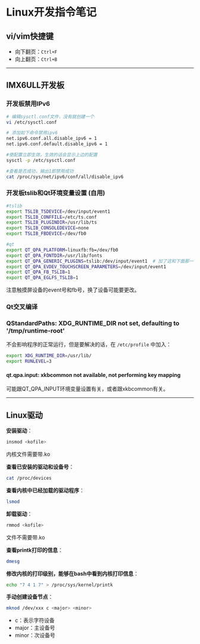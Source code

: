 # Linux开发指令笔记

## vi/vim快捷键

- 向下翻页：`Ctrl+F`
- 向上翻页：`Ctrl+B`

---

## IMX6ULL开发板

### 开发板禁用IPv6

```sh
# 编辑sysctl.conf文件，没有就创建一个
vi /etc/sysctl.conf

# 添加如下命令禁用ipv6
net.ipv6.conf.all.disable_ipv6 = 1
net.ipv6.conf.default.disable_ipv6 = 1

#使配置立即生效，生效的话会显示上边的配置
sysctl -p /etc/sysctl.conf

#查看是否成功，输出1即禁用成功
cat /proc/sys/net/ipv6/conf/all/disable_ipv6
```

### 开发板tslib和Qt环境变量设置 (自用)

```sh
#tslib
export TSLIB_TSDEVICE=/dev/input/event1
export TSLIB_CONFFILE=/etc/ts.conf
export TSLIB_PLUGINDIR=/usr/lib/ts
export TSLIB_CONSOLEDEVICE=none
export TSLIB_FBDEVICE=/dev/fb0

#qt
export QT_QPA_PLATFORM=linuxfb:fb=/dev/fb0
export QT_QPA_FONTDIR=/usr/lib/fonts
export QT_QPA_GENERIC_PLUGINS=tslib:/dev/input/event1  # 加了这和下面那一条，使Qt可以触屏按钮，因为使用了Qt默认基于libinput插件
export QT_QPA_EVDEV_TOUCHSCREEN_PARAMETERS=/dev/input/event1
export QT_QPA_FB_TSLIB=1
export QT_QPA_EGLFS_TSLIB=1
```

注意触摸屏设备的event号和fb号，换了设备可能要更改。

### Qt交叉编译

### QStandardPaths: XDG_RUNTIME_DIR not set, defaulting to '/tmp/runtime-root'

不会影响程序的正常运行，但是要解决的话，在 `/etc/profile` 中加入：

```sh
export XDG_RUNTIME_DIR=/usr/lib/
export RUNLEVEL=3
```

#### qt.qpa.input: xkbcommon not available, not performing key mapping

可能跟QT_QPA_INPUT环境变量设置有关，或者跟xkbcommon有关。

---

## Linux驱动

**安装驱动**：

```sh
insmod <kofile>
```

内核文件需要带.ko

**查看已安装的驱动和设备号**：

```sh
cat /proc/devices
```

**查看内核中已经加载的驱动程序**：

```sh
lsmod
```

**卸载驱动**：

```sh
rmmod <kofile>
```

文件不需要带.ko

**查看printk打印的信息**：

```sh
dmesg
```

**修改内核的打印级别，能够在bash中看到内核打印信息**：

```sh
echo "7 4 1 7" > /proc/sys/kernel/printk
```

**手动创建设备节点**：

```sh
mknod /dev/xxx c <major> <minor>
```

- c：表示字符设备
- major：主设备号
- minor：次设备号
